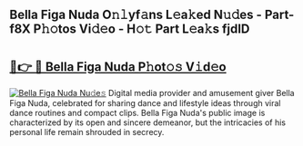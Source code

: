 ## Bella Figa Nuda O𝚗𝚕yf𝚊ns L𝚎a𝚔ed N𝚞𝚍es - Part-f8X P𝚑𝚘tos Vi𝚍𝚎o - H𝚘𝚝 Part L𝚎a𝚔s fjdID

# <h2><a href="http://kf9aggd.oniu.top/?m=Bella+Figa+Nuda">🔗👉 🔴 Bella Figa Nuda P𝚑ot𝚘𝚜 V𝚒d𝚎o</a></h2>

[![Bella Figa Nuda Nu𝚍e𝚜](https://i.imgur.com/0qMVB7G.gif)](http://kf9aggd.oniu.top/?m=Bella+Figa+Nuda)
Digital media provider and amusement giver Bella Figa Nuda, celebrated for sharing dance and lifestyle ideas through viral dance routines and compact clips. Bella Figa Nuda's public image is characterized by its open and sincere demeanor, but the intricacies of his personal life remain shrouded in secrecy.  
